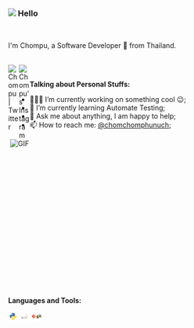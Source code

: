 ### <img src="https://media.giphy.com/media/hvRJCLFzcasrR4ia7z/giphy.gif" width="25px"> Hello

<br />

I'm Chompu, a Software Developer 🚀 from Thailand.

<br />

<a href="https://twitter.com/chomchompu">
  <img align="left" alt="Chompu | Twitter" width="22px" src="https://cdn.jsdelivr.net/npm/simple-icons@v3/icons/twitter.svg" />
</a>
<a href="https://www.instagram.com/chom_chomphunuch/">
  <img align="left" alt="Chompu's Instagram" width="22px" src="https://cdn.jsdelivr.net/npm/simple-icons@v3/icons/instagram.svg" />
</a>

<br />

  <img align="right" alt="GIF" src="https://github.com/abhisheknaiidu/abhisheknaiidu/blob/master/code.gif?raw=true" width="500" height="320" />
  
**Talking about Personal Stuffs:**

- 👨🏽‍💻 I’m currently working on something cool :wink:;
- 🌱 I’m currently learning Automate Testing; 
- 💬 Ask me about anything, I am happy to help;
- 📫 How to reach me: [@chomchomphunuch](https://twitter.com/chomchompu);

**Languages and Tools:**  

<code><img height="20" src="https://raw.githubusercontent.com/github/explore/80688e429a7d4ef2fca1e82350fe8e3517d3494d/topics/python/python.png"></code>
<code><img height="20" src="https://raw.githubusercontent.com/github/explore/80688e429a7d4ef2fca1e82350fe8e3517d3494d/topics/mysql/mysql.png"></code>
<code><img height="20" src="https://raw.githubusercontent.com/github/explore/80688e429a7d4ef2fca1e82350fe8e3517d3494d/topics/git/git.png"></code>